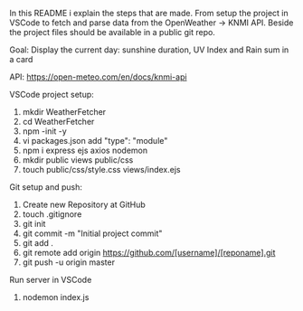 In this README i explain the steps that are made. 
From setup the project in VSCode to fetch and parse data from the OpenWeather -> KNMI API.
Beside the project files should be available in a public git repo.

Goal:
Display the current day: sunshine duration, UV Index and Rain sum in a card

API: 
https://open-meteo.com/en/docs/knmi-api

VSCode project setup:
1. mkdir WeatherFetcher
2. cd WeatherFetcher
3. npm -init -y
4. vi packages.json add "type": "module"
5. npm i express ejs axios nodemon
6. mkdir public views public/css
7. touch public/css/style.css views/index.ejs

Git setup and push:
1. Create new Repository at GitHub
2. touch .gitignore
3. git init
4. git commit -m "Initial project commit"
5. git add .
6. git remote add origin https://github.com/[username]/[reponame].git
7. git push -u origin master

Run server in VSCode
1. nodemon index.js







